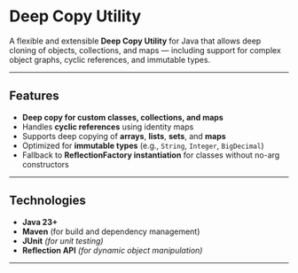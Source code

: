 # Deep Copy Utility

A flexible and extensible **Deep Copy Utility** for Java that allows deep cloning of objects, collections, and maps —
including support for complex object graphs, cyclic references, and immutable types.

---

## Features

- **Deep copy for custom classes, collections, and maps**
- Handles **cyclic references** using identity maps
- Supports deep copying of **arrays**, **lists**, **sets**, and **maps**
- Optimized for **immutable types** (e.g., `String`, `Integer`, `BigDecimal`)
- Fallback to **ReflectionFactory instantiation** for classes without no-arg constructors

---

## Technologies

- **Java 23+**
- **Maven** (for build and dependency management)
- **JUnit** *(for unit testing)*
- **Reflection API** *(for dynamic object manipulation)*

---

